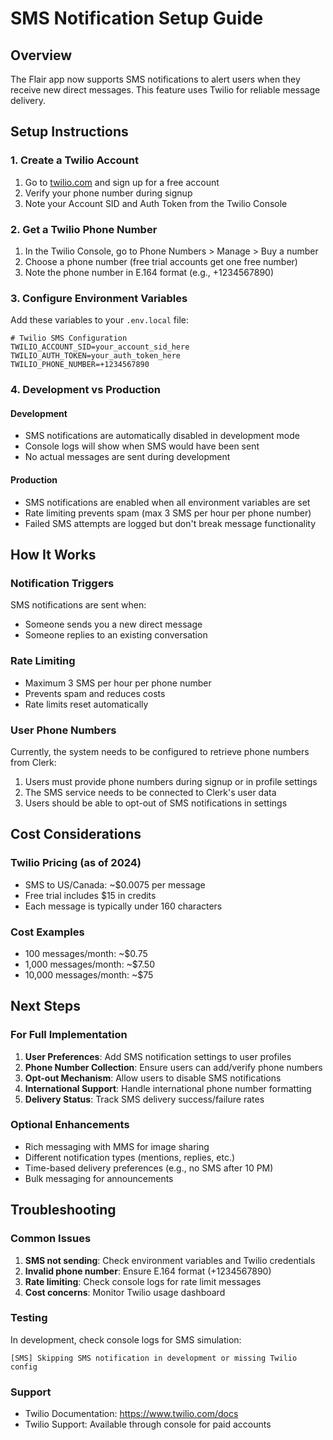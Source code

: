# SMS Notification Setup Guide

## Overview
The Flair app now supports SMS notifications to alert users when they receive new direct messages. This feature uses Twilio for reliable message delivery.

## Setup Instructions

### 1. Create a Twilio Account
1. Go to [twilio.com](https://www.twilio.com) and sign up for a free account
2. Verify your phone number during signup
3. Note your Account SID and Auth Token from the Twilio Console

### 2. Get a Twilio Phone Number
1. In the Twilio Console, go to Phone Numbers > Manage > Buy a number
2. Choose a phone number (free trial accounts get one free number)
3. Note the phone number in E.164 format (e.g., +1234567890)

### 3. Configure Environment Variables
Add these variables to your `.env.local` file:

```env
# Twilio SMS Configuration
TWILIO_ACCOUNT_SID=your_account_sid_here
TWILIO_AUTH_TOKEN=your_auth_token_here
TWILIO_PHONE_NUMBER=+1234567890
```

### 4. Development vs Production

#### Development
- SMS notifications are automatically disabled in development mode
- Console logs will show when SMS would have been sent
- No actual messages are sent during development

#### Production
- SMS notifications are enabled when all environment variables are set
- Rate limiting prevents spam (max 3 SMS per hour per phone number)
- Failed SMS attempts are logged but don't break message functionality

## How It Works

### Notification Triggers
SMS notifications are sent when:
- Someone sends you a new direct message
- Someone replies to an existing conversation

### Rate Limiting
- Maximum 3 SMS per hour per phone number
- Prevents spam and reduces costs
- Rate limits reset automatically

### User Phone Numbers
Currently, the system needs to be configured to retrieve phone numbers from Clerk:
1. Users must provide phone numbers during signup or in profile settings
2. The SMS service needs to be connected to Clerk's user data
3. Users should be able to opt-out of SMS notifications in settings

## Cost Considerations

### Twilio Pricing (as of 2024)
- SMS to US/Canada: ~$0.0075 per message
- Free trial includes $15 in credits
- Each message is typically under 160 characters

### Cost Examples
- 100 messages/month: ~$0.75
- 1,000 messages/month: ~$7.50
- 10,000 messages/month: ~$75

## Next Steps

### For Full Implementation
1. **User Preferences**: Add SMS notification settings to user profiles
2. **Phone Number Collection**: Ensure users can add/verify phone numbers
3. **Opt-out Mechanism**: Allow users to disable SMS notifications
4. **International Support**: Handle international phone number formatting
5. **Delivery Status**: Track SMS delivery success/failure rates

### Optional Enhancements
- Rich messaging with MMS for image sharing
- Different notification types (mentions, replies, etc.)
- Time-based delivery preferences (e.g., no SMS after 10 PM)
- Bulk messaging for announcements

## Troubleshooting

### Common Issues
1. **SMS not sending**: Check environment variables and Twilio credentials
2. **Invalid phone number**: Ensure E.164 format (+1234567890)
3. **Rate limiting**: Check console logs for rate limit messages
4. **Cost concerns**: Monitor Twilio usage dashboard

### Testing
In development, check console logs for SMS simulation:
```
[SMS] Skipping SMS notification in development or missing Twilio config
```

### Support
- Twilio Documentation: https://www.twilio.com/docs
- Twilio Support: Available through console for paid accounts